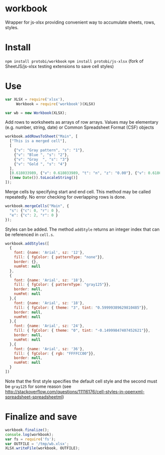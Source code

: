 # workbook
Wrapper for js-xlsx providing convenient way to accumulate sheets, rows, styles.


# Install

`npm install protobi/workbook`
`npm install protobi/js-xlsx` (fork of SheetJS/js-xlsx testing extensions to save cell styles)


# Use

```js
var XLSX = require('xlsx'),
     Workbook = require('workbook')(XLSX)

var wb = new Workbook(XLSX);
```

Add rows to worksheets as arrays of row arrays.  Values may be elementary (e.g. number, string, date)
or Common Spreadsheet Format (CSF) objects

```js
workbook.addRowsToSheet("Main", [
  ["This is a merged cell"],
  [
    {"v": "Gray pattern", "s": "1"},
    {"v": "Blue ", "s": "2"},
    {"v": "Gray  ", "s": "3"}
    {"v": "Gold ", "s": "4"}
  ],
  [0.618033989, {"v": 0.618033989, "t": "n", "z": "0.00"}, {"v": 0.618033989, "z": "0.00%"},{"v": 0.618033989, "z": "0.00%","s":"4"}],
  [(new Date()).toLocaleString()]
]);
```

Merge cells by specifying start and end cell.  This method may be called repeatedly.  No error checking for overlapping rows is done.

```js
workbook.mergeCells("Main", {
  "s": {"c": 0, "r": 0 },
  "e": {"c": 2, "r": 0 }
});

```

Styles can be added.  The method `addStyle` returns an integer index that can be referenced in `cell.s`.

```js
workbook.addStyles([
  {
    font: {name: 'Arial', sz: '12'},
    fill: { fgColor: { patternType: "none"}},
    border: {},
    numFmt: null
  },
  {
    font: {name: 'Arial', sz: '18'},
    fill: { fgColor: { patternType: "gray125"}},
    border: null,
    numFmt: null
  },{
    font: {name: 'Arial', sz: '18'},
    fill: { fgColor: { theme: "3", tint: "0.59999389629810485"}},
    border: null,
    numFmt: null
  },{
    font: {name: 'Arial', sz: '24'},
    fill: { fgColor: { theme: "0", tint: "-0.14999847407452621"}},
    border: null,
    numFmt: null
  },{
    font: {name: 'Arial', sz: '36'},
    fill: { fgColor: { rgb: "FFFFCC00"}},
    border: null,
    numFmt: null
  }
])
```

Note that the first style specifies the default cell style and the second must be `gray125` for some reason
(see http://stackoverflow.com/questions/11116176/cell-styles-in-openxml-spreadsheet-spreadsheetml)

# Finalize and save

```js
workbook.finalize();
console.log(workbook);
var fs = require('fs');
var OUTFILE = '/tmp/wb.xlsx';
XLSX.writeFile(workbook, OUTFILE);
```